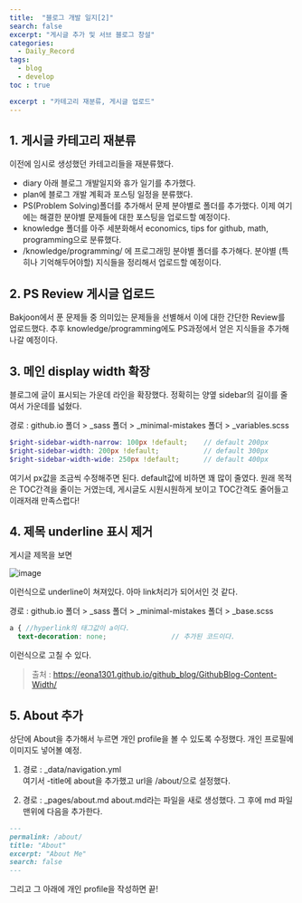 ```yaml
---
title:  "블로그 개발 일지[2]"
search: false
excerpt: "게시글 추가 및 서브 블로그 창설"
categories: 
  - Daily_Record
tags:
  - blog
  - develop
toc : true

excerpt : "카테고리 재분류, 게시글 업로드"
--- 
```

<!-- basic info -->

## 1. 게시글 카테고리 재분류  
이전에 임시로 생성했던 카테고리들을 재분류했다. 
- diary 아래 블로그 개발일지와 휴가 일기를 추가했다.
- plan에 블로그 개발 계획과 포스팅 일정을 분류했다.
- PS(Problem Solving)폴더를 추가해서 문제 분야별로 폴더를 추가했다. 이제 여기에는 해결한 분야별 문제들에 대한 포스팅을 업로드할 예정이다. 
- knowledge 폴더를 아주 세분화해서 economics, tips for github, math, programming으로 분류했다.
- /knowledge/programming/ 에 프로그래밍 분야별 폴더를 추가해다. 분야별 (특히나 기억해두어야할) 지식들을 정리해서 업로드할 예정이다.

   
## 2. PS Review 게시글 업로드
Bakjoon에서 푼 문제들 중 의미있는 문제들을 선별해서 이에 대한 간단한 Review를 업로드했다. 추후 knowledge/programming에도 PS과정에서 얻은 지식들을 추가해나갈 예정이다.

## 3. 메인 display width 확장  
블로그에 글이 표시되는 가운데 라인을 확장했다. 정확히는 양옆 sidebar의 길이를 줄여서 가운데를 넓혔다.

경로 : github.io 폴더 > _sass 폴더 > _minimal-mistakes 폴더 > _variables.scss  

```scss
$right-sidebar-width-narrow: 100px !default;    // default 200px
$right-sidebar-width: 200px !default;           // default 300px
$right-sidebar-width-wide: 250px !default;      // default 400px
```
여기서 px값을 조금씩 수정해주면 된다. default값에 비하면 꽤 많이 줄였다. 원래 목적은 TOC간격을 줄이는 거였는데, 게시글도 시원시원하게 보이고 TOC간격도 줄어들고 이래저래 만족스럽다!

## 4. 제목 underline 표시 제거
게시글 제목을 보면 

![image](https://user-images.githubusercontent.com/68508521/134759131-2a0d1fa4-9aff-48ed-a5a8-54c07583d472.png)  

이런식으로 underline이 쳐져있다. 아마 link처리가 되어서인 것 같다.

경로 : github.io 폴더 > _sass 폴더 > _minimal-mistakes 폴더 > _base.scss

```scss
a { //hyperlink의 태그값이 a이다.
  text-decoration: none;                // 추가된 코드이다.
```
이런식으로 고칠 수 있다.

> 출처 : https://eona1301.github.io/github_blog/GithubBlog-Content-Width/

## 5. About 추가
상단에 About을 추가해서 누르면 개인 profile을 볼 수 있도록 수정했다. 개인 프로필에 이미지도 넣어볼 예정.  
1. 경로 : _data/navigation.yml  
여기서 -title에 about을 추가했고 url을 /about/으로 설정했다.

2. 경로 : _pages/about.md
about.md라는 파일을 새로 생성했다. 그 후에 md 파일 맨위에 다음을 추가한다. 

```md
---
permalink: /about/
title: "About"
excerpt: "About Me"
search: false
---
```
그리고 그 아래에 개인 profile을 작성하면 끝!

